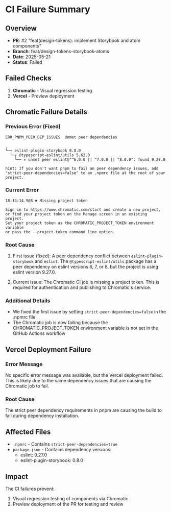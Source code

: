 # CI Failure Summary

## Overview

- **PR**: #2 "feat(design-tokens): implement Storybook and atom components"
- **Branch**: feat/design-tokens-storybook-atoms
- **Date**: 2025-05-21
- **Status**: Failed

## Failed Checks

1. **Chromatic** - Visual regression testing
2. **Vercel** - Preview deployment

## Chromatic Failure Details

### Previous Error (Fixed)

```
ERR_PNPM_PEER_DEP_ISSUES  Unmet peer dependencies

.
└─┬ eslint-plugin-storybook 0.8.0
  └─┬ @typescript-eslint/utils 5.62.0
    └── ✕ unmet peer eslint@"^6.0.0 || ^7.0.0 || ^8.0.0": found 9.27.0

hint: If you don't want pnpm to fail on peer dependency issues, add "strict-peer-dependencies=false" to an .npmrc file at the root of your project.
```

### Current Error

```
18:14:14.908 ✖ Missing project token

Sign in to https://www.chromatic.com/start and create a new project,
or find your project token on the Manage screen in an existing project.
Set your project token as the CHROMATIC_PROJECT_TOKEN environment variable
or pass the --project-token command line option.
```

### Root Cause

1. First issue (fixed): A peer dependency conflict between `eslint-plugin-storybook` and `eslint`. The `@typescript-eslint/utils` package has a peer dependency on eslint versions 6, 7, or 8, but the project is using eslint version 9.27.0.

2. Current issue: The Chromatic CI job is missing a project token. This is required for authentication and publishing to Chromatic's service.

### Additional Details

- We fixed the first issue by setting `strict-peer-dependencies=false` in the .npmrc file
- The Chromatic job is now failing because the CHROMATIC_PROJECT_TOKEN environment variable is not set in the GitHub Actions workflow

## Vercel Deployment Failure

### Error Message

No specific error message was available, but the Vercel deployment failed. This is likely due to the same dependency issues that are causing the Chromatic job to fail.

### Root Cause

The strict peer dependency requirements in pnpm are causing the build to fail during dependency installation.

## Affected Files

- `.npmrc` - Contains `strict-peer-dependencies=true`
- `package.json` - Contains dependency versions:
  - eslint: 9.27.0
  - eslint-plugin-storybook: 0.8.0

## Impact

The CI failures prevent:

1. Visual regression testing of components via Chromatic
2. Preview deployment of the PR for testing and review
